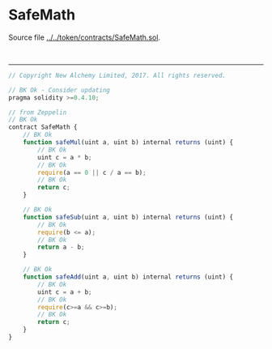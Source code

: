 # SafeMath

Source file [../../token/contracts/SafeMath.sol](../../token/contracts/SafeMath.sol).

<br />

<hr />

```javascript
// Copyright New Alchemy Limited, 2017. All rights reserved.

// BK Ok - Consider updating
pragma solidity >=0.4.10;

// from Zeppelin
// BK Ok
contract SafeMath {
    // BK Ok
    function safeMul(uint a, uint b) internal returns (uint) {
        // BK Ok
        uint c = a * b;
        // BK Ok
        require(a == 0 || c / a == b);
        // BK Ok
        return c;
    }

    // BK Ok
    function safeSub(uint a, uint b) internal returns (uint) {
        // BK Ok
        require(b <= a);
        // BK Ok
        return a - b;
    }

    // BK Ok
    function safeAdd(uint a, uint b) internal returns (uint) {
        // BK Ok
        uint c = a + b;
        // BK Ok
        require(c>=a && c>=b);
        // BK Ok
        return c;
    }
}
```
